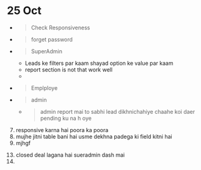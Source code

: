 # 25 Oct
<!-- - > Remove Salary from EveryWhere -->
- > Check Responsiveness
- > forget password
- > SuperAdmin 
    <!-- - Dashboard mai daily visit graph mai points mai number na hoye -->
    - Leads ke filters par kaam shayad option ke value par kaam
    - report section is not that work well
    - 
- > Emplploye
    <!-- - Report Leads error, when get back to lead tab -->
- > admin
    - > admin report mai to sabhi lead dikhnichahiye chaahe koi daer pending ku na h oye


<!-- 1. super admin ke total visit ko dekhne ke liye router par super-total-visit use karte hai. -->
<!-- 2. new column add where we count number of visits of lead lead, visit and columns -->
<!-- 3. super admin kedashbaord ke mai se daily invoice and daily quotation remove -->
<!-- 4. daily lead to hai hi aur dailky visit add karna hai  -->
<!-- 5. super-admin-employee-leads route mai table ke upar total lead, total visit, total lead closed, show karna  -->
<!-- 6. super-admin-reporting mai se quotaiton and invoice hatana hai and visit ka add karna hai  -->

7. responsive karna hai poora ka poora
8. mujhe jitni table bani hai usme dekhna padega ki field kitni hai
9. mjhgf

<!-- 10. employee-lead-single-data/ iska quotyaion status field table mai se gayab  -->
<!-- 11. /final-quotation/269 ka compoennt mai do banne hai jo all quaiton ke liye alag rahega aur indicusual lead ke liye alag rahega -->
<!-- 12. and print quoation sttus ke hisaahb se quoation ho na hcahiye -->
13. closed deal lagana hai sueradmin dash mai
14. 
